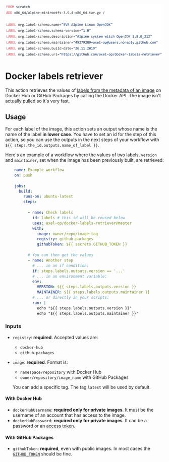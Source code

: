 ![A Dockerfile with multiple labels](picture.png)

# Docker labels retriever

This action retrieves the values of [labels from the metadata of an image](https://docs.docker.com/config/labels-custom-metadata/) on Docker Hub or GitHub Packages by calling the Docker API. The image isn't actually pulled so it's very fast.

## Usage

For each label of the image, this action sets an output whose name is the name of the label **in lower case**. You have to set an id for the step of this action, so you can use the outputs in the next steps of your workflow with `${{ steps.the_id.outputs.name_of_label }}`.

Here's an example of a workflow where the values of two labels, `version` and `maintainer`, set when the image has been previously built, are retrieved:

```yml
    name: Example workflow
    on: push

    jobs:
      build:
        runs-on: ubuntu-latest
        steps:

          - name: Check labels
            id: labels # this id will be reused below
            uses: axel-op/docker-labels-retriever@master
            with:
              image: owner/repo/image:tag
              registry: github-packages
              githubToken: ${{ secrets.GITHUB_TOKEN }}

          # You can then get the values
          - name: Another step
            # ... in an if condition:
            if: steps.labels.outputs.version == '...'
            # ... in an environment variable:
            env:
              VERSION: ${{ steps.labels.outputs.version }}
              MAINTAINER: ${{ steps.labels.outputs.maintainer }}
            # ... or directly in your scripts:
            run: |
              echo "${{ steps.labels.outputs.version }}"
              echo "${{ steps.labels.outputs.maintainer }}"
```

### Inputs

* `registry`: **required**. Accepted values are:
  * `docker-hub`
  * `github-packages`

* `image`: **required**. Format is:
  * `namespace/repository` with Docker Hub
  * `owner/repository/image_name` with GitHub Packages

  You can add a specific tag. The tag `latest` will be used by default.

#### With Docker Hub

* `dockerHubUsername`: **required only for private images**. It must be the username of an account that has access to the image.
* `dockerHubPassword`: **required only for private images**. It can be a password or an [access token](https://docs.docker.com/docker-hub/access-tokens/).

#### With GitHub Packages

* `githubToken`: **required**, even with public images. In most cases the [`GITHUB_TOKEN`](https://help.github.com/en/actions/automating-your-workflow-with-github-actions/authenticating-with-the-github_token) should be fine.
